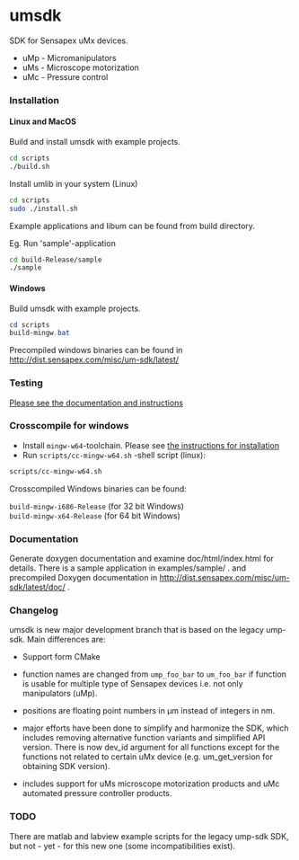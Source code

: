 # umsdk

SDK for Sensapex uMx devices.

* uMp - Micromanipulators
* uMs - Microscope motorization
* uMc - Pressure control

### Installation

#### Linux and MacOS

Build and install umsdk with example projects.

``` bash
cd scripts
./build.sh
```

Install umlib in your system (Linux)

``` bash
cd scripts
sudo ./install.sh
```

Example applications and libum can be found from build directory.

Eg. Run 'sample'-application

``` bash
cd build-Release/sample
./sample

```

#### Windows

Build umsdk with example projects.

``` powershell
cd scripts
build-mingw.bat
```

Precompiled windows binaries can be found in
http://dist.sensapex.com/misc/um-sdk/latest/

### Testing

[Please see the documentation and instructions](test/README.md)

### Crosscompile for windows

* Install `mingw-w64`-toolchain. Please see [the instructions for installation](https://www.mingw-w64.org/) 
* Run `scripts/cc-mingw-w64.sh` -shell script (linux):

``` bash
scripts/cc-mingw-w64.sh
```

Crosscompiled Windows binaries can be found:

`build-mingw-i686-Release` (for 32 bit Windows) <br>
`build-mingw-x64-Release` (for 64 bit Windows)


### Documentation

Generate doxygen documentation and examine doc/html/index.html for details. There is a sample
application in examples/sample/ . and precompiled Doxygen documentation in
http://dist.sensapex.com/misc/um-sdk/latest/doc/ .

### Changelog

umsdk is new major development branch that is based on the legacy ump-sdk. Main differences are:

- Support form CMake

- function names are changed from `ump_foo_bar` to `um_foo_bar` if function is usable for multiple
  type of Sensapex devices i.e. not only manipulators (uMp).

- positions are floating point numbers in µm instead of integers in nm.

- major efforts have been done to simplify and harmonize the SDK, which includes removing
  alternative function variants and simplified API version. There is now dev_id argument for all
  functions except for the functions not related to certain uMx device
  (e.g. um_get_version for obtaining SDK version).

- includes support for uMs microscope motorization products and uMc automated pressure controller
  products.

### TODO

There are matlab and labview example scripts for the legacy ump-sdk SDK, but not - yet - for this
new one (some incompatibilities exist).
